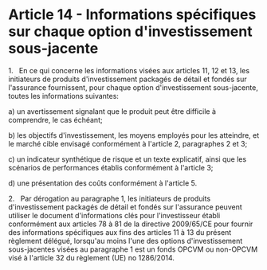 # Article 14 - Informations spécifiques sur chaque option d'investissement sous-jacente


1.   En ce qui concerne les informations visées aux articles 11, 12 et 13, les initiateurs de produits d'investissement packagés de détail et fondés sur l'assurance fournissent, pour chaque option d'investissement sous-jacente, toutes les informations suivantes:

a) un avertissement signalant que le produit peut être difficile à comprendre, le cas échéant;

b) les objectifs d'investissement, les moyens employés pour les atteindre, et le marché cible envisagé conformément à l'article 2, paragraphes 2 et 3;

c) un indicateur synthétique de risque et un texte explicatif, ainsi que les scénarios de performances établis conformément à l'article 3;

d) une présentation des coûts conformément à l'article 5.

2.   Par dérogation au paragraphe 1, les initiateurs de produits d'investissement packagés de détail et fondés sur l'assurance peuvent utiliser le document d'informations clés pour l'investisseur établi conformément aux articles 78 à 81 de la directive 2009/65/CE pour fournir des informations spécifiques aux fins des articles 11 à 13 du présent règlement délégué, lorsqu'au moins l'une des options d'investissement sous-jacentes visées au paragraphe 1 est un fonds OPCVM ou non-OPCVM visé à l'article 32 du règlement (UE) no 1286/2014.
